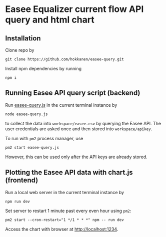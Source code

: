 # Easee Equalizer current flow API query and html chart

## Installation
Clone repo by
```
git clone https://github.com/hokkanen/easee-query.git
```

Install npm dependencies by running
```
npm i
```

## Running Easee API query script (backend)
Run [easee-query.js](easee-query.js) in the current terminal instance by
```
node easee-query.js
```
to collect the data into `workspace/easee.csv` by querying the Easee API. The user credentials are asked once and then stored into `workspace/apikey`.

To run with `pm2` process manager, use
```
pm2 start easee-query.js
```
However, this can be used only after the API keys are already stored.

## Plotting the Easee API data with chart.js (frontend)

Run a local web server in the current terminal instance by
```
npm run dev
```
Set server to restart 1 minute past every even hour using `pm2`:
```
pm2 start --cron-restart="1 */1 * * *" npm -- run dev
```
Access the chart with browser at [http://localhost:1234](http://localhost:1234).

